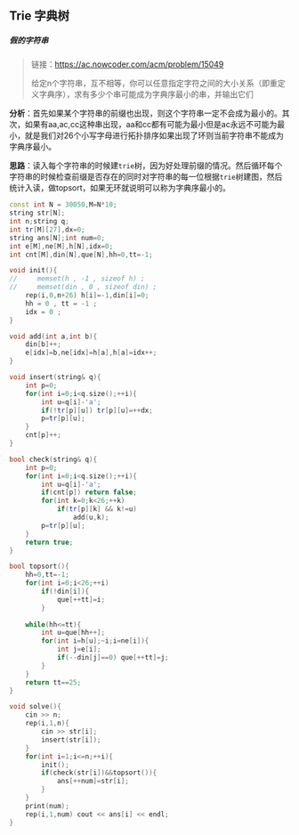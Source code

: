 ## Trie 字典树

##### 假的字符串

>链接：https://ac.nowcoder.com/acm/problem/15049
>
>给定n个字符串，互不相等，你可以任意指定字符之间的大小关系（即重定义字典序），求有多少个串可能成为字典序最小的串，并输出它们 

**分析**：首先如果某个字符串的前缀也出现，则这个字符串一定不会成为最小的。其次，如果有aa,ac,cc这种串出现，aa和cc都有可能为最小但是ac永远不可能为最小，就是我们对26个小写字母进行拓扑排序如果出现了环则当前字符串不能成为字典序最小。

**思路**：读入每个字符串的时候建`trie`树，因为好处理前缀的情况。然后循环每个字符串的时候检查前缀是否存在的同时对字符串的每一位根据`trie`树建图，然后统计入读，做topsort，如果无环就说明可以称为字典序最小的。

```cpp
const int N = 30050,M=N*10;
string str[N];
int n;string q;
int tr[M][27],dx=0;
string ans[N];int num=0;
int e[M],ne[M],h[N],idx=0;
int cnt[M],din[N],que[N],hh=0,tt=-1;

void init(){
//     memset(h , -1 , sizeof h) ;
//     memset(din , 0 , sizeof din) ;
    rep(i,0,n+26) h[i]=-1,din[i]=0;
    hh = 0 , tt = -1 ;
    idx = 0 ;
}

void add(int a,int b){
    din[b]++;
    e[idx]=b,ne[idx]=h[a],h[a]=idx++;
}

void insert(string& q){
    int p=0;
    for(int i=0;i<q.size();++i){
        int u=q[i]-'a';
        if(!tr[p][u]) tr[p][u]=++dx;
        p=tr[p][u];
    }
    cnt[p]++;
}

bool check(string& q){
    int p=0;
    for(int i=0;i<q.size();++i){
        int u=q[i]-'a';
        if(cnt[p]) return false;
        for(int k=0;k<26;++k)
            if(tr[p][k] && k!=u)
                add(u,k);
        p=tr[p][u];
    }
    return true;
}

bool topsort(){
    hh=0,tt=-1;
    for(int i=0;i<26;++i)
        if(!din[i]){
            que[++tt]=i;
        }
    
    while(hh<=tt){
        int u=que[hh++];
        for(int i=h[u];~i;i=ne[i]){
            int j=e[i];
            if(--din[j]==0) que[++tt]=j;
        }
    }
    return tt==25;
}

void solve(){
	cin >> n;
    rep(i,1,n){
        cin >> str[i];
        insert(str[i]);
    }    
    for(int i=1;i<=n;++i){
        init();
        if(check(str[i])&&topsort()){
            ans[++num]=str[i];
        }
    }
    print(num);
    rep(i,1,num) cout << ans[i] << endl;
}
```



